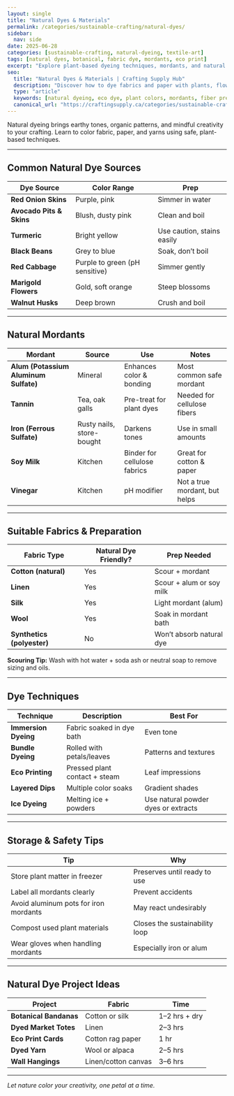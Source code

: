 ```yaml
---
layout: single
title: "Natural Dyes & Materials"
permalink: /categories/sustainable-crafting/natural-dyes/
sidebar:
  nav: side
date: 2025-06-28
categories: [sustainable-crafting, natural-dyeing, textile-art]
tags: [natural dyes, botanical, fabric dye, mordants, eco print]
excerpt: "Explore plant-based dyeing techniques, mordants, and natural fiber prep in this guide to sustainable color in crafting."
seo:
  title: "Natural Dyes & Materials | Crafting Supply Hub"
  description: "Discover how to dye fabrics and paper with plants, flowers, and natural pigments for sustainable, beautiful results."
  type: "article"
  keywords: [natural dyeing, eco dye, plant colors, mordants, fiber prep]
  canonical_url: "https://craftingsupply.ca/categories/sustainable-crafting/natural-dyes/"
---
```


Natural dyeing brings earthy tones, organic patterns, and mindful creativity to your crafting. Learn to color fabric, paper, and yarns using safe, plant-based techniques.

---

## Common Natural Dye Sources

| Dye Source | Color Range | Prep |
|------------|-------------|------|
| **Red Onion Skins** | Purple, pink | Simmer in water |
| **Avocado Pits & Skins** | Blush, dusty pink | Clean and boil |
| **Turmeric** | Bright yellow | Use caution, stains easily |
| **Black Beans** | Grey to blue | Soak, don’t boil |
| **Red Cabbage** | Purple to green (pH sensitive) | Simmer gently |
| **Marigold Flowers** | Gold, soft orange | Steep blossoms |
| **Walnut Husks** | Deep brown | Crush and boil |

---

## Natural Mordants

| Mordant | Source | Use | Notes |
|--------|--------|-----|-------|
| **Alum (Potassium Aluminum Sulfate)** | Mineral | Enhances color & bonding | Most common safe mordant |
| **Tannin** | Tea, oak galls | Pre-treat for plant dyes | Needed for cellulose fibers |
| **Iron (Ferrous Sulfate)** | Rusty nails, store-bought | Darkens tones | Use in small amounts |
| **Soy Milk** | Kitchen | Binder for cellulose fabrics | Great for cotton & paper |
| **Vinegar** | Kitchen | pH modifier | Not a true mordant, but helps |

---

## Suitable Fabrics & Preparation

| Fabric Type | Natural Dye Friendly? | Prep Needed |
|-------------|------------------------|-------------|
| **Cotton (natural)** | Yes | Scour + mordant |
| **Linen** | Yes | Scour + alum or soy milk |
| **Silk** | Yes | Light mordant (alum) |
| **Wool** | Yes | Soak in mordant bath |
| **Synthetics (polyester)** | No | Won’t absorb natural dye |

**Scouring Tip:** Wash with hot water + soda ash or neutral soap to remove sizing and oils.

---

## Dye Techniques

| Technique | Description | Best For |
|-----------|-------------|----------|
| **Immersion Dyeing** | Fabric soaked in dye bath | Even tone |
| **Bundle Dyeing** | Rolled with petals/leaves | Patterns and textures |
| **Eco Printing** | Pressed plant contact + steam | Leaf impressions |
| **Layered Dips** | Multiple color soaks | Gradient shades |
| **Ice Dyeing** | Melting ice + powders | Use natural powder dyes or extracts |

---

## Storage & Safety Tips

| Tip | Why |
|-----|-----|
| Store plant matter in freezer | Preserves until ready to use |
| Label all mordants clearly | Prevent accidents |
| Avoid aluminum pots for iron mordants | May react undesirably |
| Compost used plant materials | Closes the sustainability loop |
| Wear gloves when handling mordants | Especially iron or alum |

---

## Natural Dye Project Ideas

| Project | Fabric | Time |
|---------|--------|------|
| **Botanical Bandanas** | Cotton or silk | 1–2 hrs + dry |
| **Dyed Market Totes** | Linen | 2–3 hrs |
| **Eco Print Cards** | Cotton rag paper | 1 hr |
| **Dyed Yarn** | Wool or alpaca | 2–5 hrs |
| **Wall Hangings** | Linen/cotton canvas | 3–6 hrs |

---

*Let nature color your creativity, one petal at a time.*
